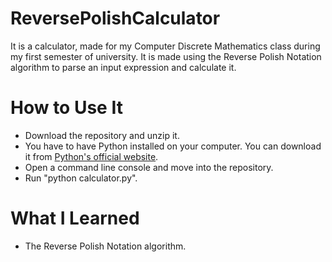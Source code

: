 # ReversePolishCalculator

It is a calculator, made for my Computer Discrete Mathematics class during my first semester of university. It is made using the Reverse Polish Notation algorithm to parse an input expression and calculate it.

# How to Use It

- Download the repository and unzip it.
- You have to have Python installed on your computer. You can download it from [Python's official website](https://www.python.org/).
- Open a command line console and move into the repository.
- Run "python calculator.py".

# What I Learned

- The Reverse Polish Notation algorithm.
